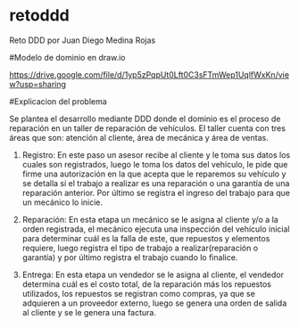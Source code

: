 # retoddd
Reto DDD por Juan Diego Medina Rojas

#Modelo de dominio en draw.io

https://drive.google.com/file/d/1yp5zPqpUt0Lft0C3sFTmWep1UqlfWxKn/view?usp=sharing

#Explicacion del problema

Se plantea el desarrollo mediante DDD donde el dominio es el proceso de reparación en un taller de reparación de vehículos. El taller cuenta con tres áreas que son: atención al cliente, área de mecánica y área de ventas.

1) Registro: En este paso un asesor recibe al cliente y le toma sus datos los cuales son registrados, luego le toma los datos del vehículo, le pide que firme una autorización en la que acepta que le reparemos su vehículo y se detalla si el trabajo a realizar es una reparación o una garantía de una reparación anterior. Por último se registra el ingreso del trabajo para que un mecánico lo inicie.

2) Reparación: En esta etapa un mecánico se le asigna al cliente y/o a la orden registrada, el mecánico ejecuta una inspección del vehículo inicial para determinar cuál es la falla de este, que repuestos y elementos requiere, luego registra el tipo de trabajo a realizar(reparación o garantía) y por último registra el trabajo cuando lo finalice.

3) Entrega: En esta etapa un vendedor se le asigna al cliente, el vendedor determina cuál es el costo total, de la reparación más los repuestos utilizados, los repuestos se registran como compras, ya que se adquieren a un proveedor externo, luego se genera una orden de salida al cliente y se le genera una factura.



